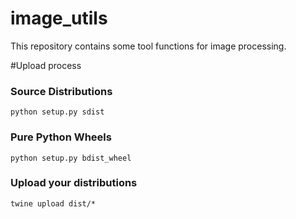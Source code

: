 # image_utils

This repository contains some tool functions for image processing.

#Upload process

### Source Distributions
```
python setup.py sdist
```

### Pure Python Wheels
```
python setup.py bdist_wheel
```

### Upload your distributions
```
twine upload dist/*
```